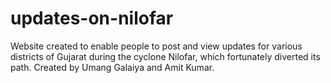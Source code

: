 # updates-on-nilofar

Website created to enable people to post and view updates for various districts of Gujarat during the cyclone Nilofar, which fortunately diverted its path.
Created by Umang Galaiya and Amit Kumar.
